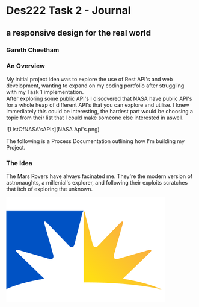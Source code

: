 # **Des222 Task 2 - Journal**
## a responsive design for the real world
### Gareth Cheetham

### An Overview
My initial project idea was to explore the use of Rest API's and web development, wanting to expand on my coding portfolio after struggling with my Task 1 implementation.  
After exploring some public API's I discovered that NASA have public API's for a whole heap of different API's that you can explore and utilise. I knew immediately this could be interesting, the hardest part would be choosing a topic from their list that I could make someone else interested in aswell.

![ListOfNASA'sAPIs](NASA Api's.png)


The following is a Process Documentation outlining how I'm building my Project.

### The Idea

The Mars Rovers have always facinated me. They're the modern version of astronaughts, a millenial's explorer, and following their exploits scratches that itch of exploring the unknown.


![University of the Sunshine Coast Logo](USC%20logo.PNG)
